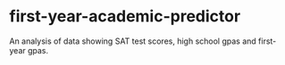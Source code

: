 # first-year-academic-predictor
An analysis of data showing SAT test scores, high school gpas and first-year gpas.




